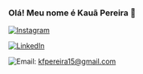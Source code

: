 ### Olá! Meu nome é Kauã Pereira 👋

[![Instagram](https://img.shields.io/badge/Instagram-E4405F?style=for-the-badge&logo=instagram&logoColor=white)](https://www.instagram.com/k_pereira15/)

[![LinkedIn](https://img.shields.io/badge/LinkedIn-0077B5?style=for-the-badge&logo=linkedin&logoColor=white)](https://www.linkedin.com/in/kau%C3%A38/)

![Email](https://img.shields.io/badge/Gmail-D14836?style=for-the-badge&logo=gmail&logoColor=white): kfpereira15@gmail.com 
